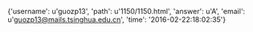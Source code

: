 {'username': u'guozp13', 'path': u'1150/1150.html', 'answer': u'A', 'email': u'guozp13@mails.tsinghua.edu.cn', 'time': '2016-02-22:18:02:35'}